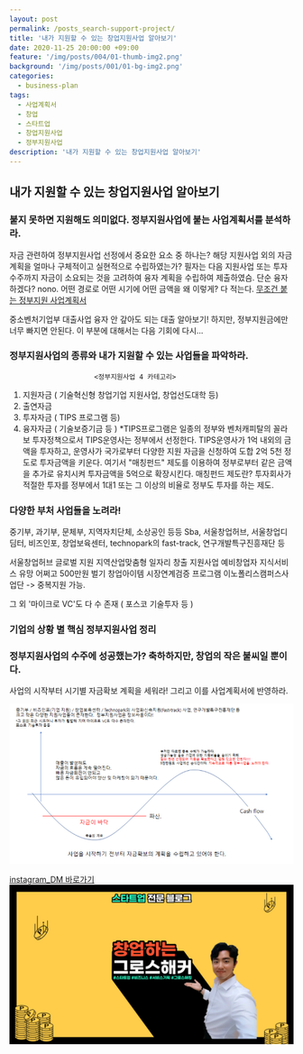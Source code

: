 ```yaml
---
layout: post
permalink: /posts_search-support-project/
title: '내가 지원할 수 있는 창업지원사업 알아보기'
date: 2020-11-25 20:00:00 +09:00
feature: '/img/posts/004/01-thumb-img2.png'
background: '/img/posts/001/01-bg-img2.png'
categories:
  - business-plan
tags:
  - 사업계획서
  - 창업
  - 스타트업
  - 창업지원사업
  - 정부지원사업
description: '내가 지원할 수 있는 창업지원사업 알아보기'
---
```


## 내가 지원할 수 있는 창업지원사업 알아보기



### 붙지 못하면 지원해도 의미없다. 정부지원사업에 붙는 사업계획서를 분석하라.
자금 관련하여 정부지원사업 선정에서 중요한 요소 중 하나는?
해당 지원사업 외의 자금계획을 얼마나 구체적이고 실현적으로 수립하였는가?
필자는 다음 지원사업 또는 투자 수주까지 자금이 소요되는 것을 고려하여 융자 계획을 수립하여 제출하였슴. 단순 융자하겠다? nono. 어떤 경로로 어떤 시기에 어떤 금액을 왜 이렇게? 다 적는다.
[무조건 붙는 정부지원 사업계획서](https://blog.naver.com/simba430/221359022442)

중소벤처기업부 대출사업 융자 안 갚아도 되는 대출 알아보기!
하지만, 정부지원금에만 너무 빠지면 안된다. 이 부분에 대해서는 다음 기회에 다시...



### 정부지원사업의 종류와 내가 지원할 수 있는 사업들을 파악하라.

                         <정부지원사업 4 카테고리>
1. 지원자금 ( 기술혁신형 창업기업 지원사업, 창업선도대학 등)
2. 출연자금
3. 투자자금 ( TIPS 프로그램 등)
4. 융자자금 ( 기술보증기금 등 )
*TIPS프로그램은 일종의 정부와 벤처캐피탈의 꼴라보 투자정책으로서 TIPS운영사는 정부에서 선정한다. TIPS운영사가 1억 내외의 금액을 투자하고, 운영사가 국가로부터 다양한 지원 자금을 신청하여 도합 2억 5천 정도로 투자금액을 키운다.  여기서
"매칭펀드" 제도를 이용하여 정부로부터 같은 금액을 추가로 유치시켜 투자금액을 5억으로 확장시킨다.
매칭펀드 제도란? 투자회사가 적절한 투자를 정부에서 1대1 또는 그 이상의 비율로 정부도 투자를 하는 제도.



### 다양한 부처 사업들을 노려라!
중기부, 과기부, 문체부, 지역자치단체, 소상공인  등등
Sba, 서울창업허브, 서울창업디딤터, 비즈인포, 창업보육센터, technopark의 fast-track, 연구개발특구진흥재단 등

서울창업허브 글로벌 지원
지역산업맞춤형 일자리 창출 지원사업 예비창업자
지식서비스 유망 어쩌고 500만원 벌기
창업아이템 시장연계검증 프로그램 이노폴리스캠퍼스사업단 -> 중복지원 가능.

그 외 '마이크로 VC'도 다 수 존재 ( 포스코 기술투자 등 )



### 기업의 상황 별 핵심 정부지원사업 정리






### 정부지원사업의 수주에 성공했는가? 축하하지만, 창업의 작은 불씨일 뿐이다.

사업의 시작부터 시기별 자금확보 계획을 세워라! 그리고 이를 사업계획서에 반영하라.

![데스 벨리](/img/posts/004/valey-img.png)







[instagram_DM 바로가기](https://www.instagram.com/2_bright_jun/)
![내 얼굴](/img/posts/001/02-bg-img.png)
